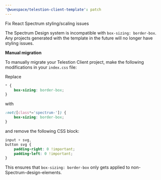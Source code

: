 ```yaml
---
'@wuespace/telestion-client-template': patch
---
```


Fix React Spectrum styling/scaling issues

The Spectrum Design system is incompatible with `box-sizing: border-box`. Any projects generated with the template in the future will no longer have styling issues.

**Manual migration**

To manually migrate your Telestion Client project, make the following modifications in your `index.css` file:

Replace

```css
* {
	box-sizing: border-box;
}
```

with

```css
:not([class*='spectrum-']) {
	box-sizing: border-box;
}
```

and remove the following CSS block:

```css
input + svg,
button svg {
	padding-right: 0 !important;
	padding-left: 0 !important;
}
```

This ensures that `box-sizing: border-box` only gets applied to non-Spectrum-design-elements.
